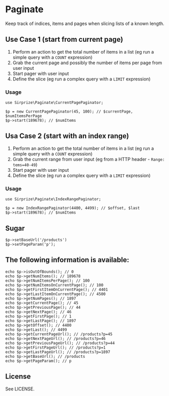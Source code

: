 # Paginate

Keep track of indices, items and pages when slicing lists of a known length.

## Use Case 1 (start from current page)

1. Perform an action to get the total number of items in a list (eg run a simple query with a `COUNT` expression)
2. Grab the current page and possibly the number of items per page from user input
3. Start pager with user input
4. Define the slice (eg run a complex query with a `LIMIT` expression)

### Usage

	use Sirprize\Paginate\CurrentPagePaginator;

	$p = new CurrentPagePaginator(45, 100); // $currentPage, $numItemsPerPage
    $p->start(189678); // $numItems

## Usa Case 2 (start with an index range)

1. Perform an action to get the total number of items in a list (eg run a simple query with a `COUNT` expression)
2. Grab the current range from user input (eg from a HTTP header - `Range: tems=40-49`)
3. Start pager with user input
4. Define the slice (eg run a complex query with a `LIMIT` expression)

### Usage

	use Sirprize\Paginate\IndexRangePaginator;

	$p = new IndexRangePaginator(4400, 4499); // $offset, $last
    $p->start(189678); // $numItems

## Sugar

	$p->setBaseUrl('/products')
	$p->setPageParam('p');

## The following information is available:

    echo $p->isOutOfBounds(); // 0
    echo $p->getNumItems(); // 189678
    echo $p->getNumItemsPerPage(); // 100
    echo $p->getNumItemsOnCurrentPage(); // 100
    echo $p->getFirstItemOnCurrentPage(); // 4401
    echo $p->getLastItemOnCurrentPage(); // 4500
    echo $p->getNumPages(); // 1897
    echo $p->getCurrentPage(); // 45
    echo $p->getPreviousPage(); // 44
    echo $p->getNextPage(); // 46
    echo $p->getFirstPage(); // 1
    echo $p->getLastPage(); // 1897
    echo $p->getOffset(); // 4400
    echo $p->getLast(); // 4499
    echo $p->getCurrentPageUrl(); // /products?p=45
    echo $p->getNextPageUrl(); // /products?p=46
    echo $p->getPreviousPageUrl(); // /products?p=44
    echo $p->getFirstPageUrl(); // /products?p=1
    echo $p->getLastPageUrl(); // /products?p=1897
    echo $p->getBaseUrl(); // /products
    echo $p->getPageParam(); // p
	
## License

See LICENSE.
